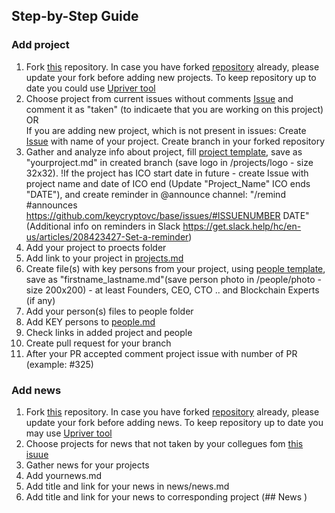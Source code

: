 ## Step-by-Step Guide
### Add project
1. Fork [this](https://github.com/keycryptovc/base) repository. In case you have forked [repository](https://github.com/keycryptovc/base) already, please update your fork before adding new projects. To keep repository up to date you could use [Upriver tool](https://upriver.github.io/)
2. Choose project from current issues without comments [Issue](https://github.com/keycryptovc/base/issues) and comment it as "taken" (to indicaete that you are working on this project)   
OR   
If you are adding new project, which is not present in issues:
 Create [Issue](https://github.com/keycryptovc/base/issues) with name of your project. Create branch in your forked repository 
3. Gather and analyze info about project, fill [project template](project_template.md), save as "yourproject.md" in created branch 
(save logo in /projects/logo - size 32x32). 
!If the project has ICO start date in future - create Issue with project name and date of ICO end (Update "Project_Name" ICO ends "DATE"), and create reminder in @announce channel: "/remind #announces https://github.com/keycryptovc/base/issues/#ISSUENUMBER  DATE"  
(Additional info on reminders in Slack  https://get.slack.help/hc/en-us/articles/208423427-Set-a-reminder)
4. Add your project to proects folder
5. Add link to your project in [projects.md](../projects/projects.md)
6. Create file(s) with key persons from your project, using [people template](people_template.md), save as "firstname_lastname.md"(save person photo in /people/photo - size 200x200)  - at least Founders, CEO, CTO .. and Blockchain Experts (if any)
7. Add your person(s) files to people folder
8. Add KEY persons to [people.md](../people/people.md)
9. Check links in added project and people
11. Create pull request for your branch
12. After your PR accepted comment project issue with number of PR (example: #325)  


### Add news
1. Fork [this](https://github.com/keycryptovc/base) repository. In case you have forked [repository](https://github.com/keycryptovc/base) already, please update your fork before adding news. To keep repository up to date you may use [Upriver tool](https://upriver.github.io/)
2. Choose projects for news that not taken by your collegues fom [this isuue](https://github.com/keycryptovc/base/issues/342)
2. Gather news for your projects
3. Add yournews.md 
4. Add title and link for your news in news/news.md
5. Add title and link for your news to corresponding project (## News )

